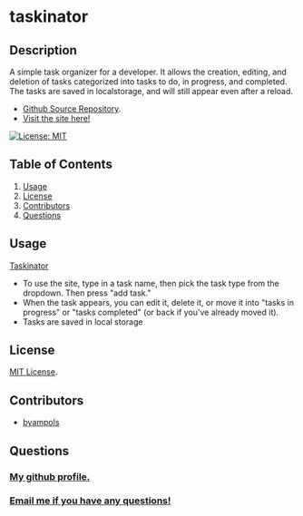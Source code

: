 # taskinator

## Description
A simple task organizer for a developer. It allows the creation, editing, and deletion of tasks categorized into tasks to do, in progress, and completed. The tasks are saved in localstorage, and will still appear even after a reload.

* [Github Source Repository](https://github.com/byampols/taskinator).
* [Visit the site here!](https://byampols.github.io/taskinator/)

[![License: MIT](https://img.shields.io/badge/License-MIT-yellow.svg)](https://opensource.org/licenses/MIT)

## Table of Contents
1. [Usage](#usage)
2. [License](#license)
3. [Contributors](#contributors)
4. [Questions](#questions)

## Usage

[Taskinator](/assets/images/taskinator.jpg)

* To use the site, type in a task name, then pick the task type from the dropdown. Then press "add task."
* When the task appears, you can edit it, delete it, or move it into "tasks in progress" or "tasks completed" (or back if you've already moved it).
* Tasks are saved in local storage

## License
[MIT License](https://opensource.org/licenses/MIT).

## Contributors
* [byampols](https://github.com/byampols)

## Questions
### [My github profile.](https://github.com/byampols)
### [Email me if you have any questions!](byampols@alumni.cmu.edu)
